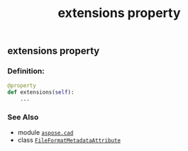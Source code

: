 ﻿---
title: extensions property
second_title: Aspose.CAD for Python via .NET API References
description: 
type: docs
weight: 50
url: /python-net/aspose.cad/fileformatmetadataattribute/extensions/
is_root: false
---

## extensions property

### Definition:
```python
@property
def extensions(self):
    ...
```

### See Also
* module [`aspose.cad`](../../)
* class [`FileFormatMetadataAttribute`](/cad/python-net/aspose.cad/fileformatmetadataattribute)
